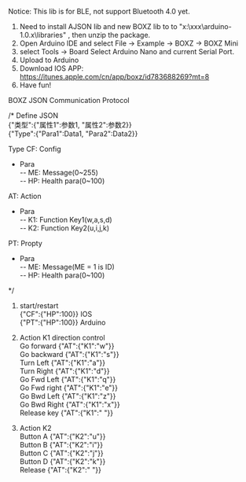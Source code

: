 Notice: This lib is for BLE, not support Bluetooth 4.0 yet.

1. Need to install AJSON lib and new BOXZ lib to to "x:\xxx\arduino-1.0.x\libraries\" , then unzip the package.
2. Open Arduino IDE and select File -> Example -> BOXZ -> BOXZ Mini
3. select Tools -> Board Select Arduino Nano and current Serial Port.
4. Upload to Arduino
5. Download IOS APP: https://itunes.apple.com/cn/app/boxz/id783688269?mt=8
6. Have fun!


BOXZ JSON Communication Protocol  

/*
Define JSON  
{"类型":{"属性1":参数1, "属性2":参数2}}     
{"Type":{"Para1":Data1, "Para2":Data2}}  

Type
CF: Config  
- Para  
-- ME: Message(0~255)   
-- HP: Health para(0~100)  


AT: Action  
- Para  
-- K1: Function Key1(w,a,s,d)  
-- K2: Function Key2(u,i,j,k)  

PT: Propty  
- Para  
-- ME: Message(ME = 1 is ID)  
-- HP: Health para(0~100)  


*/
1.  start/restart  
    {"CF":{"HP":100}}                   IOS   
    {"PT":{"HP":100}}                   Arduino  

2. Action K1 direction control  
Go forward	{"AT":{"K1":"w"}}  	  
Go backward	{"AT":{"K1":"s"}}  	  
Turn Left	{"AT":{"K1":"a"}}  
Turn Right	{"AT":{"K1":"d"}}  	  
Go Fwd Left 	{"AT":{"K1":"q"}}  		
Go Fwd right	{"AT":{"K1":"e"}}  		
Go Bwd Left	{"AT":{"K1":"z"}}  		
Go Bwd Right	{"AT":{"K1":"x"}}  			
Release key	{"AT":{"K1":" "}}  		

3.  Action K2  			
Button A   {"AT":{"K2":"u"}}  	    
Button B   {"AT":{"K2":"i"}}  
Button C   {"AT":{"K2":"j"}}  
Button D   {"AT":{"K2":"k"}}  
Release	   {"AT":{"K2":" "}}  


